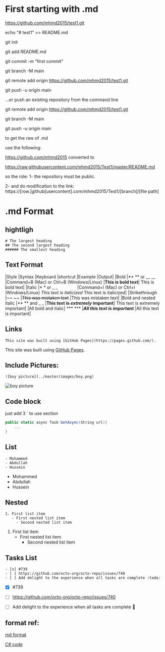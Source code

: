
# First starting with .md

https://github.com/mhmd2015/test1.git

echo "# test1" >> README.md

git init

git add README.md

git commit -m "first commit"

git branch -M main

git remote add origin https://github.com/mhmd2015/test1.git

git push -u origin main

…or push an existing repository from the command line

git remote add origin https://github.com/mhmd2015/test1.git

git branch -M main

git push -u origin main


to get the raw of .md

use the following:

https://github.com/mhmd2015
converted to

https://raw.githubusercontent.com/mhmd2015/Test1/master/README.md

so the role:
1- the repository must be public.

2- and do modification to the link:
https://[row.]github[usercontent].com/mhmd2015/Test1/[branch]/[file path]

# .md Format

## hightligh
```
# The largest heading
## The second largest heading
###### The smallest heading
```

## Text Format


|Style	|Syntax	|Keyboard |shortcut	|Example	|Output|
|Bold	|** ** or __ __	|Command+B (Mac) or Ctrl+B (Windows/Linux)	|**This is bold text**|	This is bold text|
|Italic	|* * or _ _     	|Command+I (Mac) or Ctrl+I (Windows/Linux)	*This text is italicized*	This text is italicized|
|Strikethrough	|~~ ~~		|~~This was mistaken text~~	|This was mistaken text|
|Bold and nested italic	|** ** and _ _		|**This text is _extremely_ important**|	This text is extremely important|
|All bold and italic|	*** ***		|***All this text is important***	|All this text is important|

## Links
```
This site was built using [GitHub Pages](https://pages.github.com/).
```
This site was built using [GitHub Pages](https://pages.github.com/).

## Include Pictures:
```
![boy picture](../master/images/boy.png)
```
![boy picture](../master/images/boy.png)



## Code block

just add 3 ` to use section <code></code>

``` C#
public static async Task GetAsync(String url){
    ...
}


```

## List

```
- Mohammed
- Abdullah
- Hussein

```
- Mohammed
- Abdullah
- Hussein

## Nested
```
1. First list item
   - First nested list item
     - Second nested list item
```
1. First list item
   - First nested list item
     - Second nested list item


## Tasks List
```
- [x] #739
- [ ] https://github.com/octo-org/octo-repo/issues/740
- [ ] Add delight to the experience when all tasks are complete :tada:
```
- [x] #739
- [ ] https://github.com/octo-org/octo-repo/issues/740
- [ ] Add delight to the experience when all tasks are complete :tada:


## format ref:

[md format](https://docs.github.com/en/get-started/writing-on-github/getting-started-with-writing-and-formatting-on-github/basic-writing-and-formatting-syntax)

[C# code](https://github.com/search?l=C%23&q=convert+html+to+md&type=Repositories)
